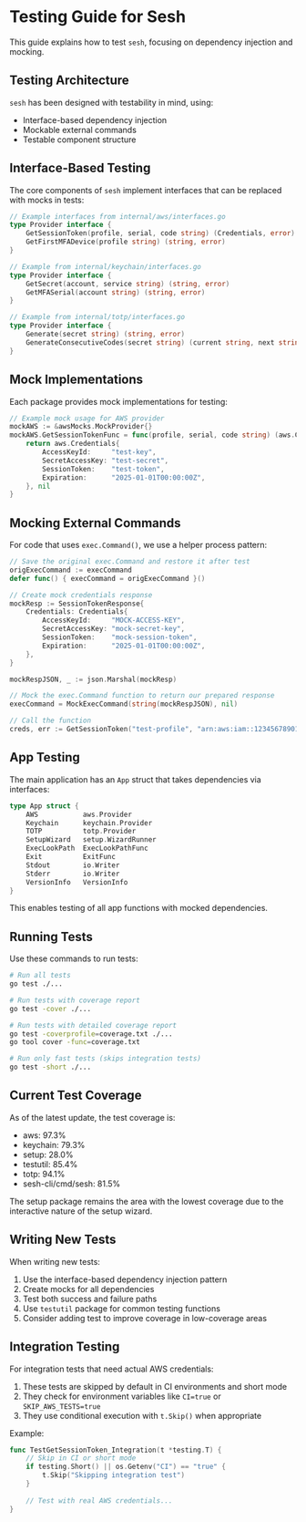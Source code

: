# Testing Guide for Sesh

This guide explains how to test `sesh`, focusing on dependency injection and mocking.

## Testing Architecture

`sesh` has been designed with testability in mind, using:

- Interface-based dependency injection
- Mockable external commands
- Testable component structure

## Interface-Based Testing

The core components of `sesh` implement interfaces that can be replaced with mocks in tests:

```go
// Example interfaces from internal/aws/interfaces.go
type Provider interface {
    GetSessionToken(profile, serial, code string) (Credentials, error)
    GetFirstMFADevice(profile string) (string, error)
}

// Example from internal/keychain/interfaces.go
type Provider interface {
    GetSecret(account, service string) (string, error)
    GetMFASerial(account string) (string, error)
}

// Example from internal/totp/interfaces.go
type Provider interface {
    Generate(secret string) (string, error)
    GenerateConsecutiveCodes(secret string) (current string, next string, err error)
}
```

## Mock Implementations

Each package provides mock implementations for testing:

```go
// Example mock usage for AWS provider
mockAWS := &awsMocks.MockProvider{}
mockAWS.GetSessionTokenFunc = func(profile, serial, code string) (aws.Credentials, error) {
    return aws.Credentials{
        AccessKeyId:     "test-key",
        SecretAccessKey: "test-secret",
        SessionToken:    "test-token",
        Expiration:      "2025-01-01T00:00:00Z",
    }, nil
}
```

## Mocking External Commands

For code that uses `exec.Command()`, we use a helper process pattern:

```go
// Save the original exec.Command and restore it after test
origExecCommand := execCommand
defer func() { execCommand = origExecCommand }()

// Create mock credentials response
mockResp := SessionTokenResponse{
    Credentials: Credentials{
        AccessKeyId:     "MOCK-ACCESS-KEY",
        SecretAccessKey: "mock-secret-key",
        SessionToken:    "mock-session-token",
        Expiration:      "2025-01-01T00:00:00Z",
    },
}

mockRespJSON, _ := json.Marshal(mockResp)

// Mock the exec.Command function to return our prepared response
execCommand = MockExecCommand(string(mockRespJSON), nil)

// Call the function
creds, err := GetSessionToken("test-profile", "arn:aws:iam::123456789012:mfa/test", "123456")
```

## App Testing

The main application has an `App` struct that takes dependencies via interfaces:

```go
type App struct {
    AWS           aws.Provider
    Keychain      keychain.Provider
    TOTP          totp.Provider
    SetupWizard   setup.WizardRunner
    ExecLookPath  ExecLookPathFunc
    Exit          ExitFunc
    Stdout        io.Writer
    Stderr        io.Writer
    VersionInfo   VersionInfo
}
```

This enables testing of all app functions with mocked dependencies.

## Running Tests

Use these commands to run tests:

```bash
# Run all tests
go test ./...

# Run tests with coverage report
go test -cover ./...

# Run tests with detailed coverage report
go test -coverprofile=coverage.txt ./...
go tool cover -func=coverage.txt

# Run only fast tests (skips integration tests)
go test -short ./...
```

## Current Test Coverage

As of the latest update, the test coverage is:

- aws: 97.3%
- keychain: 79.3%
- setup: 28.0%
- testutil: 85.4%
- totp: 94.1%
- sesh-cli/cmd/sesh: 81.5%

The setup package remains the area with the lowest coverage due to the interactive nature of the setup wizard.

## Writing New Tests

When writing new tests:

1. Use the interface-based dependency injection pattern
2. Create mocks for all dependencies
3. Test both success and failure paths
4. Use `testutil` package for common testing functions
5. Consider adding test to improve coverage in low-coverage areas

## Integration Testing

For integration tests that need actual AWS credentials:

1. These tests are skipped by default in CI environments and short mode
2. They check for environment variables like `CI=true` or `SKIP_AWS_TESTS=true`
3. They use conditional execution with `t.Skip()` when appropriate

Example:

```go
func TestGetSessionToken_Integration(t *testing.T) {
    // Skip in CI or short mode
    if testing.Short() || os.Getenv("CI") == "true" {
        t.Skip("Skipping integration test")
    }
    
    // Test with real AWS credentials...
}
```